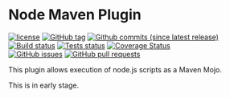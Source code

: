# Node Maven Plugin

[![license](https://img.shields.io/github/license/orion78fr/nodeMavenPlugin.svg?longCache=true)](https://github.com/orion78fr/nodeMavenPlugin/blob/master/LICENSE)
[![GitHub tag](https://img.shields.io/github/release/orion78fr/nodeMavenPlugin.svg)](https://github.com/orion78fr/nodeMavenPlugin/releases)
[![Github commits (since latest release)](https://img.shields.io/github/commits-since/orion78fr/nodeMavenPlugin/latest.svg)](https://github.com/orion78fr/nodeMavenPlugin/commits/master)  
[![Build status](https://img.shields.io/appveyor/ci/orion78fr/nodeMavenPlugin/master.svg?logo=appveyor)](https://ci.appveyor.com/project/orion78fr/nodeMavenPlugin)
[![Tests status](https://img.shields.io/appveyor/tests/orion78fr/nodeMavenPlugin/master.svg)](https://ci.appveyor.com/project/orion78fr/nodeMavenPlugin/build/tests)
[![Coverage Status](https://coveralls.io/repos/github/orion78fr/nodeMavenPlugin/badge.svg?branch=master)](https://coveralls.io/github/orion78fr/nodeMavenPlugin?branch=master)  
[![GitHub issues](https://img.shields.io/github/issues/orion78fr/nodeMavenPlugin.svg?logo=github)](https://github.com/orion78fr/nodeMavenPlugin/issues)
[![GitHub pull requests](https://img.shields.io/github/issues-pr/orion78fr/nodeMavenPlugin.svg?logo=github)](https://github.com/orion78fr/nodeMavenPlugin/pulls)

This plugin allows execution of node.js scripts as a Maven Mojo.

This is in early stage.
